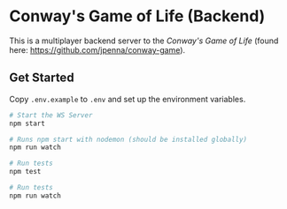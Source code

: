 # Conway's Game of Life (Backend)

This is a multiplayer backend server to the *Conway's Game of Life* (found here: https://github.com/jpenna/conway-game).

## Get Started

Copy `.env.example` to `.env` and set up the environment variables.

```bash
# Start the WS Server
npm start
```

```bash
# Runs npm start with nodemon (should be installed globally)
npm run watch
```

```bash
# Run tests
npm test
```

```bash
# Run tests
npm run watch
```
